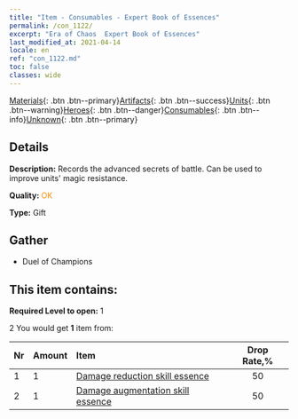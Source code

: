 ```yaml
---
title: "Item - Consumables - Expert Book of Essences"
permalink: /con_1122/
excerpt: "Era of Chaos  Expert Book of Essences"
last_modified_at: 2021-04-14
locale: en
ref: "con_1122.md"
toc: false
classes: wide
---
```

 [Materials](/Items/){: .btn .btn--primary}[Artifacts](/Items/Artifacts/){: .btn .btn--success}[Units](/Items/Units/){: .btn .btn--warning}[Heroes](/Items/Heroes/){: .btn .btn--danger}[Consumables](/Items/Consumables/){: .btn .btn--info}[Unknown](/Items/Unknown/){: .btn .btn--primary}

## Details
 **Description:** Records the advanced secrets of battle. Can be used to improve units' magic resistance.

 **Quality:** <span style="color: #FF8C00">OK</span>

 **Type:** Gift

## Gather

*    Duel of Champions 

## This item contains:

 **Required Level to open:** 1

 2 You would get **1** item  from:

  | Nr | Amount |     Item    | Drop Rate,% |
  |:---|:-------|:------------|:---------:|
  | 1 | 1 | [Damage reduction skill essence](/Items/con_1116/) | 50 | 
  | 2 | 1 | [Damage augmentation skill essence](/Items/con_1117/) | 50 | 

